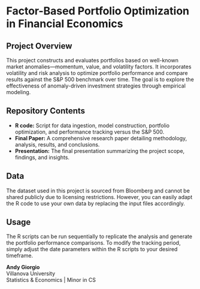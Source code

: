 # Factor-Based Portfolio Optimization in Financial Economics

## Project Overview  
This project constructs and evaluates portfolios based on well-known market anomalies—momentum, value, and volatility factors. It incorporates volatility and risk analysis to optimize portfolio performance and compare results against the S&P 500 benchmark over time. The goal is to explore the effectiveness of anomaly-driven investment strategies through empirical modeling.

## Repository Contents  
- **R code:** Script for data ingestion, model construction, portfolio optimization, and performance tracking versus the S&P 500.  
- **Final Paper:** A comprehensive research paper detailing methodology, analysis, results, and conclusions.  
- **Presentation:** The final presentation summarizing the project scope, findings, and insights.

## Data  
The dataset used in this project is sourced from Bloomberg and cannot be shared publicly due to licensing restrictions. However, you can easily adapt the R code to use your own data by replacing the input files accordingly. 

## Usage  
The R scripts can be run sequentially to replicate the analysis and generate the portfolio performance comparisons. To modify the tracking period, simply adjust the date parameters within the R scripts to your desired timeframe.

**Andy Giorgio**  
Villanova University  
Statistics & Economics | Minor in CS  
